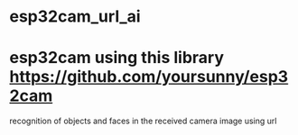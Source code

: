 # esp32cam_url_ai

# esp32cam using  this library  https://github.com/yoursunny/esp32cam 




recognition of objects and faces in the received camera image using url
